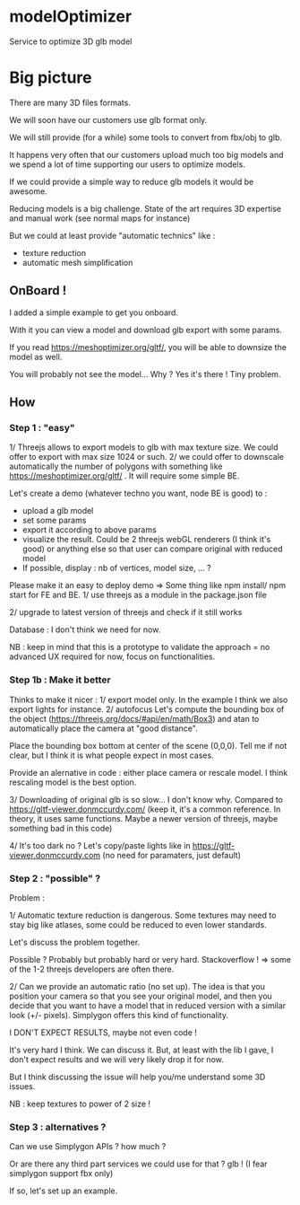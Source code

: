 # modelOptimizer
Service to optimize 3D glb model

# Big picture
There are many 3D files formats.

We will soon have our customers use glb format only.

We will still provide (for a while) some tools to convert from fbx/obj to glb.

It happens very often that our customers upload much too big models and we spend a lot of time supporting our users to optimize models.

If we could provide a simple way to reduce glb models it would be awesome.

Reducing models is a big challenge. State of the art requires 3D expertise and manual work (see normal maps for instance)

But we could at least provide "automatic technics" like :
- texture reduction
- automatic mesh simplification

## OnBoard !
I added a simple example to get you onboard.

With it you can view a model and download glb export with some params.

If you read https://meshoptimizer.org/gltf/, you will be able to downsize the model as well.

You will probably not see the model... Why ? Yes it's there ! Tiny problem.


## How

### Step 1 : "easy"
1/ Threejs allows to export models to glb with max texture size. We could offer to export with max size 1024 or such.
2/ we could offer to downscale automatically the number of polygons with something like https://meshoptimizer.org/gltf/ . It will require some simple BE.

Let's create a demo (whatever techno you want, node BE is good) to :
- upload a glb model
- set some params
- export it according to above params
- visualize the result. Could be 2 threejs webGL renderers (I think it's good) or anything else so that user can compare original with reduced model
- If possible, display : nb of vertices, model size, ... ?

Please make it an easy to deploy demo => Some thing like npm install/ npm start for FE and BE.
1/ use threejs as a module in the package.json file

2/ upgrade to latest version of threejs and check if it still works

Database : I don't think we need for now.

NB : keep in mind that this is a prototype to validate the approach = no advanced UX required for now, focus on functionalities.

### Step 1b : Make it better
Thinks to make it nicer : 
1/ export model only. In the example I think we also export lights for instance.
2/ autofocus
Let's compute the bounding box of the object (https://threejs.org/docs/#api/en/math/Box3) and atan to automatically place the camera at "good distance".

Place the bounding box bottom at center of the scene (0,0,0). Tell me if not clear, but I think it is what people expect in most cases.

Provide an alernative in code : either place camera or rescale model. I think rescaling model is the best option.

3/ Downloading of original glb is so slow... I don't know why. Compared to https://gltf-viewer.donmccurdy.com/ (keep it, it's a common reference. In theory, it uses same functions. Maybe a newer version of threejs, maybe something bad in this code)

4/ It's too dark no ?
Let's copy/paste lights like in https://gltf-viewer.donmccurdy.com (no need for paramaters, just default)

### Step 2 : "possible" ?
Problem :

1/ Automatic texture reduction is dangerous. Some textures may need to stay big like atlases, some could be reduced to even lower standards.

Let's discuss the problem together.

Possible ? Probably but probably hard or very hard. Stackoverflow ! => some of the 1-2 threejs developers are often there.

2/ Can we provide an automatic ratio (no set up). The idea is that you position your camera so that you see your original model, and then you decide that you want to have a model that in reduced version with a similar look (+/- pixels). Simplygon offers this kind of functionality.

I DON'T EXPECT RESULTS, maybe not even code !

It's very hard I think. We can discuss it. But, at least with the lib I gave, I don't expect results and we will very likely drop it for now.

But I think discussing the issue will help you/me understand some 3D issues.


NB : keep textures to power of 2 size ! 

### Step 3 : alternatives ?
Can we use Simplygon APIs ? how much ?

Or are there any third part services we could use for that ? glb ! (I fear simplygon support fbx only)

If so, let's set up an example. 

